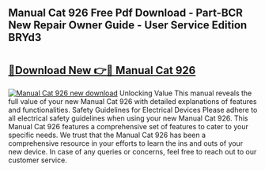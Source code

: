 ## Manual Cat 926 Free Pdf Download - Part-BCR New Repair Owner Guide - User Service Edition BRYd3

# <h2><a href="http://bc4837.oget.top/?id=Manual+Cat+926">🔗Download New 👉🔴 Manual Cat 926</a></h2>

[![Manual Cat 926 new download](https://i.imgur.com/5g1atiW.png)](http://bc4837.oget.top/?id=Manual+Cat+926)
Unlocking Value This manual reveals the full value of your new Manual Cat 926 with detailed explanations of features and functionalities. Safety Guidelines for Electrical Devices Please adhere to all electrical safety guidelines when using your new Manual Cat 926. This Manual Cat 926 features a comprehensive set of features to cater to your specific needs. We trust that the Manual Cat 926 has been a comprehensive resource in your efforts to learn the ins and outs of your new device. In case of any queries or concerns, feel free to reach out to our customer service.
